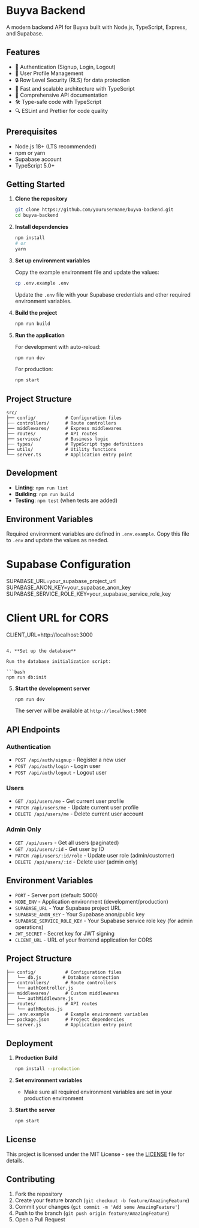 # Buyva Backend

A modern backend API for Buyva built with Node.js, TypeScript, Express, and Supabase.

## Features

- 🔐 Authentication (Signup, Login, Logout)
- 👤 User Profile Management
- 🔒 Row Level Security (RLS) for data protection
- 🚀 Fast and scalable architecture with TypeScript
- 📝 Comprehensive API documentation
- 🛠 Type-safe code with TypeScript
- 🔍 ESLint and Prettier for code quality

## Prerequisites

- Node.js 18+ (LTS recommended)
- npm or yarn
- Supabase account
- TypeScript 5.0+

## Getting Started

1. **Clone the repository**

   ```bash
   git clone https://github.com/yourusername/buyva-backend.git
   cd buyva-backend
   ```

2. **Install dependencies**

   ```bash
   npm install
   # or
   yarn
   ```

3. **Set up environment variables**

   Copy the example environment file and update the values:

   ```bash
   cp .env.example .env
   ```

   Update the `.env` file with your Supabase credentials and other required environment variables.

4. **Build the project**

   ```bash
   npm run build
   ```

5. **Run the application**

   For development with auto-reload:
   ```bash
   npm run dev
   ```

   For production:
   ```bash
   npm start
   ```

## Project Structure

```
src/
├── config/           # Configuration files
├── controllers/      # Route controllers
├── middlewares/      # Express middlewares
├── routes/           # API routes
├── services/         # Business logic
├── types/            # TypeScript type definitions
├── utils/            # Utility functions
└── server.ts         # Application entry point
```

## Development

- **Linting**: `npm run lint`
- **Building**: `npm run build`
- **Testing**: `npm test` (when tests are added)

## Environment Variables

Required environment variables are defined in `.env.example`. Copy this file to `.env` and update the values as needed.

   # Supabase Configuration
   SUPABASE_URL=your_supabase_project_url
   SUPABASE_ANON_KEY=your_supabase_anon_key
   SUPABASE_SERVICE_ROLE_KEY=your_supabase_service_role_key

   # Client URL for CORS
   CLIENT_URL=http://localhost:3000
   ```

4. **Set up the database**

   Run the database initialization script:

   ```bash
   npm run db:init
   ```

5. **Start the development server**

   ```bash
   npm run dev
   ```

   The server will be available at `http://localhost:5000`

## API Endpoints

### Authentication

- `POST /api/auth/signup` - Register a new user
- `POST /api/auth/login` - Login user
- `POST /api/auth/logout` - Logout user

### Users

- `GET /api/users/me` - Get current user profile
- `PATCH /api/users/me` - Update current user profile
- `DELETE /api/users/me` - Delete current user account

### Admin Only

- `GET /api/users` - Get all users (paginated)
- `GET /api/users/:id` - Get user by ID
- `PATCH /api/users/:id/role` - Update user role (admin/customer)
- `DELETE /api/users/:id` - Delete user (admin only)

## Environment Variables

- `PORT` - Server port (default: 5000)
- `NODE_ENV` - Application environment (development/production)
- `SUPABASE_URL` - Your Supabase project URL
- `SUPABASE_ANON_KEY` - Your Supabase anon/public key
- `SUPABASE_SERVICE_ROLE_KEY` - Your Supabase service role key (for admin operations)
- `JWT_SECRET` - Secret key for JWT signing
- `CLIENT_URL` - URL of your frontend application for CORS

## Project Structure

```text
├── config/           # Configuration files
│   └── db.js        # Database connection
├── controllers/      # Route controllers
│   └── authController.js
├── middlewares/      # Custom middlewares
│   └── authMiddleware.js
├── routes/           # API routes
│   └── authRoutes.js
├── .env.example      # Example environment variables
├── package.json      # Project dependencies
└── server.js         # Application entry point
```

## Deployment

1. **Production Build**

   ```bash
   npm install --production
   ```

2. **Set environment variables**
   - Make sure all required environment variables are set in your production environment

3. **Start the server**

   ```bash
   npm start
   ```

## License

This project is licensed under the MIT License - see the [LICENSE](LICENSE) file for details.

## Contributing

1. Fork the repository
2. Create your feature branch (`git checkout -b feature/AmazingFeature`)
3. Commit your changes (`git commit -m 'Add some AmazingFeature'`)
4. Push to the branch (`git push origin feature/AmazingFeature`)
5. Open a Pull Request